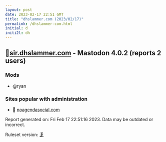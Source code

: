```yaml
---
layout: post
date: 2023-02-17 22:51 GMT
title: "dhslammer.com (2023/02/17)"
permalink: /dhslammer-com.html
initial: d
initi2l: dh
---
```


## 💉[sir.dhslammer.com](https://sir.dhslammer.com) - Mastodon 4.0.2 (reports 2 users)

### Mods
 * @ryan

### Sites popular with administration

* 💉 [noagendasocial.com](/noagendasocial-com.html)

Report generated on: Fri Feb 17 22:51:16 2023. Data may be outdated or incorrect.

Ruleset version: [🗜](/version-clamp)
